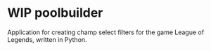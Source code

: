 # WIP poolbuilder
Application for creating champ select filters for the game League of Legends, written in Python.
